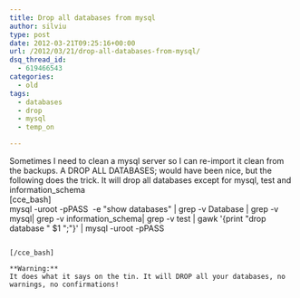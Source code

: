 ```yaml
---
title: Drop all databases from mysql
author: silviu
type: post
date: 2012-03-21T09:25:16+00:00
url: /2012/03/21/drop-all-databases-from-mysql/
dsq_thread_id:
  - 619466543
categories:
  - old
tags:
  - databases
  - drop
  - mysql
  - temp_on

---
```

Sometimes I need to clean a mysql server so I can re-import it clean from the backups. A DROP ALL DATABASES; would have been nice, but the following does the trick. It will drop all databases except for mysql, test and information_schema  
[cce_bash]  
mysql -uroot -pPASS  -e "show databases" | grep -v Database | grep -v mysql| grep -v information_schema| grep -v test | gawk '{print "drop database " $1 ";"}' | mysql -uroot -pPASS
``` 

[/cce_bash]

**Warning:**  
It does what it says on the tin. It will DROP all your databases, no warnings, no confirmations!

 